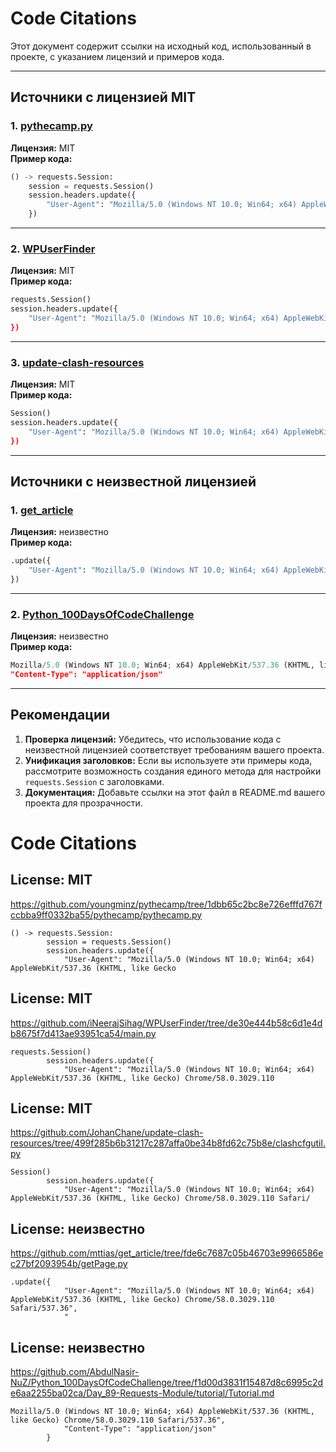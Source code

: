 # Code Citations

Этот документ содержит ссылки на исходный код, использованный в проекте, с указанием лицензий и примеров кода.

---

## Источники с лицензией MIT

### 1. [pythecamp.py](https://github.com/youngminz/pythecamp/tree/1dbb65c2bc8e726efffd767fccbba9ff0332ba55/pythecamp/pythecamp.py)
**Лицензия:** MIT  
**Пример кода:**
```python
() -> requests.Session:
    session = requests.Session()
    session.headers.update({
        "User-Agent": "Mozilla/5.0 (Windows NT 10.0; Win64; x64) AppleWebKit/537.36 (KHTML, like Gecko"
    })
```

---

### 2. [WPUserFinder](https://github.com/iNeerajSihag/WPUserFinder/tree/de30e444b58c6d1e4db8675f7d413ae93951ca54/main.py)
**Лицензия:** MIT  
**Пример кода:**
```python
requests.Session()
session.headers.update({
    "User-Agent": "Mozilla/5.0 (Windows NT 10.0; Win64; x64) AppleWebKit/537.36 (KHTML, like Gecko) Chrome/58.0.3029.110
})
```

---

### 3. [update-clash-resources](https://github.com/JohanChane/update-clash-resources/tree/499f285b6b31217c287affa0be34b8fd62c75b8e/clashcfgutil.py)
**Лицензия:** MIT  
**Пример кода:**
```python
Session()
session.headers.update({
    "User-Agent": "Mozilla/5.0 (Windows NT 10.0; Win64; x64) AppleWebKit/537.36 (KHTML, like Gecko) Chrome/58.0.3029.110 Safari/
})
```

---

## Источники с неизвестной лицензией

### 1. [get_article](https://github.com/mttias/get_article/tree/fde6c7687c05b46703e9966586ec27bf2093954b/getPage.py)
**Лицензия:** неизвестно  
**Пример кода:**
```python
.update({
    "User-Agent": "Mozilla/5.0 (Windows NT 10.0; Win64; x64) AppleWebKit/537.36 (KHTML, like Gecko) Chrome/58.0.3029.110 Safari/537.36",
})
```

---

### 2. [Python_100DaysOfCodeChallenge](https://github.com/AbdulNasir-NuZ/Python_100DaysOfCodeChallenge/tree/f1d00d3831f15487d8c6995c2de6aa2255ba02ca/Day_89-Requests-Module/tutorial/Tutorial.md)
**Лицензия:** неизвестно  
**Пример кода:**
```python
Mozilla/5.0 (Windows NT 10.0; Win64; x64) AppleWebKit/537.36 (KHTML, like Gecko) Chrome/58.0.3029.110 Safari/537.36",
"Content-Type": "application/json"
```

---

## Рекомендации

1. **Проверка лицензий:** Убедитесь, что использование кода с неизвестной лицензией соответствует требованиям вашего проекта.
2. **Унификация заголовков:** Если вы используете эти примеры кода, рассмотрите возможность создания единого метода для настройки `requests.Session` с заголовками.
3. **Документация:** Добавьте ссылки на этот файл в README.md вашего проекта для прозрачности.
# Code Citations

## License: MIT
https://github.com/youngminz/pythecamp/tree/1dbb65c2bc8e726efffd767fccbba9ff0332ba55/pythecamp/pythecamp.py

```
() -> requests.Session:
        session = requests.Session()
        session.headers.update({
            "User-Agent": "Mozilla/5.0 (Windows NT 10.0; Win64; x64) AppleWebKit/537.36 (KHTML, like Gecko
```


## License: MIT
https://github.com/iNeerajSihag/WPUserFinder/tree/de30e444b58c6d1e4db8675f7d413ae93951ca54/main.py

```
requests.Session()
        session.headers.update({
            "User-Agent": "Mozilla/5.0 (Windows NT 10.0; Win64; x64) AppleWebKit/537.36 (KHTML, like Gecko) Chrome/58.0.3029.110
```


## License: MIT
https://github.com/JohanChane/update-clash-resources/tree/499f285b6b31217c287affa0be34b8fd62c75b8e/clashcfgutil.py

```
Session()
        session.headers.update({
            "User-Agent": "Mozilla/5.0 (Windows NT 10.0; Win64; x64) AppleWebKit/537.36 (KHTML, like Gecko) Chrome/58.0.3029.110 Safari/
```


## License: неизвестно
https://github.com/mttias/get_article/tree/fde6c7687c05b46703e9966586ec27bf2093954b/getPage.py

```
.update({
            "User-Agent": "Mozilla/5.0 (Windows NT 10.0; Win64; x64) AppleWebKit/537.36 (KHTML, like Gecko) Chrome/58.0.3029.110 Safari/537.36",
            "
```


## License: неизвестно
https://github.com/AbdulNasir-NuZ/Python_100DaysOfCodeChallenge/tree/f1d00d3831f15487d8c6995c2de6aa2255ba02ca/Day_89-Requests-Module/tutorial/Tutorial.md

```
Mozilla/5.0 (Windows NT 10.0; Win64; x64) AppleWebKit/537.36 (KHTML, like Gecko) Chrome/58.0.3029.110 Safari/537.36",
            "Content-Type": "application/json"
        }
```

